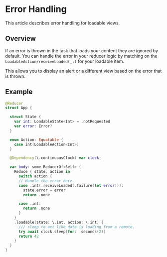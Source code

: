 # Error Handling

This article describes error handling for loadable views.

## Overview

If an error is thrown in the task that loads your content they are ignored by default.
You can handle the error in your reducer logic by matching on the ``LoadableAction/receiveLoaded(_:)``
for your loadable item.

This allows you to display an alert or a different view based on the error that is thrown.

## Example
```swift
@Reducer
struct App {

  struct State {
    var int: LoadableState<Int> = .notRequested
    var error: Error?
  }

  enum Action: Equatable {
    case int(LoadableAction<Int>)
  }

  @Dependency(\.continuousClock) var clock;

  var body: some ReducerOf<Self> {
    Reduce { state, action in
      switch action {
      // Handle the error here.
      case .int(.receiveLoaded(.failure(let error))):
        state.error = error
        return .none

      case .int:
        return .none
      }
    }
    .loadable(state: \.int, action: \.int) {
      /// sleep to act like data is loading from a remote.
      try await clock.sleep(for: .seconds(2))
      return 42
    }
  }
}
```
